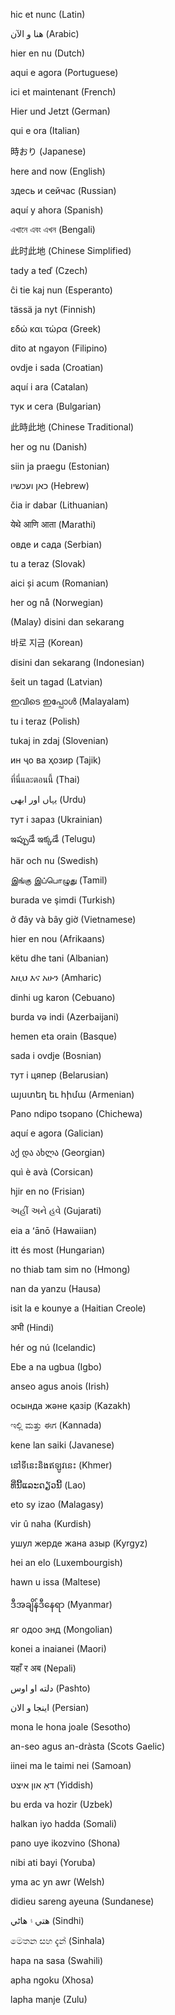 hic et nunc
(Latin)

هنا و الآن
(Arabic)

hier en nu
(Dutch)

aqui e agora
(Portuguese)

ici et maintenant
(French)

Hier und Jetzt
(German)

qui e ora
(Italian)

時おり
(Japanese)

here and now
(English)

здесь и сейчас
(Russian)

aquí y ahora
(Spanish)

এখানে এবং এখন
(Bengali)

此时此地
(Chinese Simplified)

tady a teď
(Czech)

ĉi tie kaj nun
(Esperanto)

tässä ja nyt
(Finnish)

εδώ και τώρα
(Greek)

dito at ngayon
(Filipino)

ovdje i sada
(Croatian)

aquí i ara
(Catalan)

тук и сега
(Bulgarian)

此時此地
(Chinese Traditional)

her og nu
(Danish)

siin ja praegu
(Estonian)

כאן ועכשיו
(Hebrew)

čia ir dabar
(Lithuanian)

येथे आणि आता
(Marathi)

овде и сада
(Serbian)

tu a teraz
(Slovak)

aici și acum
(Romanian)

her og nå
(Norwegian)

(Malay)
disini dan sekarang

바로 지금
(Korean)

disini dan sekarang
(Indonesian)

šeit un tagad
(Latvian)

ഇവിടെ ഇപ്പോൾ
(Malayalam)

tu i teraz
(Polish)

tukaj in zdaj
(Slovenian)

ин ҷо ва ҳозир
(Tajik)

ที่นี่และตอนนี้
(Thai)

یہاں اور ابھی
(Urdu)

тут і зараз
(Ukrainian)

ఇప్పుడే ఇక్కడే
(Telugu)

här och nu
(Swedish)

இங்கு இப்பொழுது
(Tamil)

burada ve şimdi
(Turkish)

ở đây và bây giờ
(Vietnamese)

hier en nou
(Afrikaans)

këtu dhe tani
(Albanian)

እዚህ እና አሁን
(Amharic)

dinhi ug karon
(Cebuano)

burda və indi
(Azerbaijani)

hemen eta orain
(Basque)

sada i ovdje
(Bosnian)

тут і цяпер
(Belarusian)

այստեղ եւ հիմա
(Armenian)

Pano ndipo tsopano
(Chichewa)

aquí e agora
(Galician)

აქ და ახლა
(Georgian)

quì è avà
(Corsican)

hjir en no
(Frisian)

અહીં અને હવે
(Gujarati)

eia a ʻānō
(Hawaiian)

itt és most
(Hungarian)

no thiab tam sim no
(Hmong)

nan da yanzu
(Hausa)

isit la e kounye a
(Haitian Creole)

अभी
(Hindi)

hér og nú
(Icelandic)

Ebe a na ugbua
(Igbo)

anseo agus anois
(Irish)

осында және қазір
(Kazakh)

ಇಲ್ಲಿ ಮತ್ತು ಈಗ
(Kannada)

kene lan saiki
(Javanese)

នៅ​ទីនេះ​និង​ឥឡូវនេះ
(Khmer)

ທີ່ນີ້ແລະດຽວນີ້
(Lao)

eto sy izao
(Malagasy)

vir û naha
(Kurdish)

ушул жерде жана азыр
(Kyrgyz)

hei an elo
(Luxembourgish)

hawn u issa
(Maltese)

ဒီအချိန်ဒီနေရာ
(Myanmar)

яг одоо энд
(Mongolian)

konei a inaianei
(Maori)

यहाँ र अब
(Nepali)

دلته او اوس
(Pashto)

اینجا و الان
(Persian)

mona le hona joale
(Sesotho)

an-seo agus an-dràsta
(Scots Gaelic)

iinei ma le taimi nei
(Samoan)

דאָ און איצט
(Yiddish)

bu erda va hozir
(Uzbek)

halkan iyo hadda
(Somali)

pano uye ikozvino
(Shona)

nibi ati bayi
(Yoruba)

yma ac yn awr
(Welsh)

didieu sareng ayeuna
(Sundanese)

هتي ۽ هاڻي
(Sindhi)

මෙතන සහ දැන්
(Sinhala)

hapa na sasa
(Swahili)

apha ngoku
(Xhosa)

lapha manje
(Zulu)

